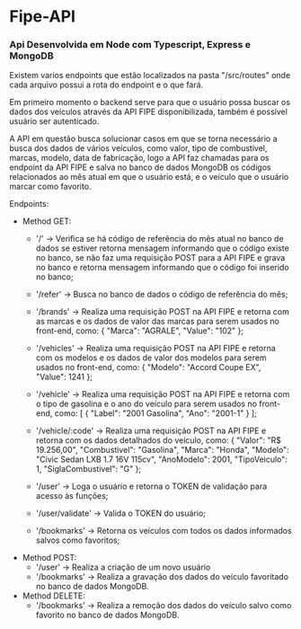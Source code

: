 # Fipe-API

### Api Desenvolvida em Node com Typescript, Express e MongoDB

Existem varios endpoints que estão localizados na pasta "/src/routes" onde cada arquivo possui a rota do endpoint e o que fará.

Em primeiro momento o backend serve para que o usuário possa buscar os dados dos veículos através da API FIPE disponibilizada, também é possível usuário ser autenticado.

A API em questão busca solucionar casos em que se torna necessário a busca dos dados de vários veículos, como valor, tipo de combustível, marcas, modelo, data de fabricação, logo a API faz chamadas para os endpoint da API FIPE e salva no banco de dados MongoDB os códigos relacionados ao mês atual em que o usuário está, e o veículo que o usuário marcar como favorito.

Endpoints:
  - Method GET:
    - '/' -> Verifica se há código de referência do mês atual no banco de dados se estiver retorna mensagem informando que o código existe no banco, se não faz uma requisição POST para a API FIPE e grava no banco e retorna mensagem informando que o código foi inserido no banco;
    
    - '/refer' -> Busca no banco de dados o código de referência do mês;

    - '/brands' -> Realiza uma requisição POST na API FIPE e retorna com as marcas e os dados de valor das marcas para serem usados no front-end, como:
    {
        "Marca": "AGRALE",
        "Value": "102"
    };
    
    - '/vehicles' -> Realiza uma requisição POST na API FIPE e retorna com os modelos e os dados de valor dos modelos para serem usados no front-end, como: 
    {
        "Modelo": "Accord Coupe EX",
        "Value": 1241
    };
    
    - '/vehicle' -> Realiza uma requisição POST na API FIPE e retorna com o tipo de gasolina e o ano do veículo para serem usados no front-end, como:
      [
        {
            "Label": "2001 Gasolina",
            "Ano": "2001-1"
        }
    ];
  
    - '/vehicle/:code' -> Realiza uma requisição POST na API FIPE e retorna com os dados detalhados do veículo, como:
      {
        "Valor": "R$ 19.256,00",
        "Combustivel": "Gasolina",
        "Marca": "Honda",
        "Modelo": "Civic Sedan LXB 1.7 16V 115cv",
        "AnoModelo": 2001,
        "TipoVeiculo": 1,
        "SiglaCombustivel": "G"
    };
    
    - '/user' -> Loga o usuário e retorna o TOKEN de validação para acesso às funções;
    - '/user/validate' -> Valida o TOKEN do usuário;
    - '/bookmarks' -> Retorna os veículos com todos os dados informados salvos como favoritos;
  - Method POST:
    - '/user' -> Realiza a criação de um novo usuário
    - '/bookmarks' -> Realiza a gravação dos dados do veículo favoritado no banco de dados MongoDB.
  - Method DELETE:
    - '/bookmarks' -> Realiza a remoção dos dados do veículo salvo como favorito no banco de dados MongoDB.
